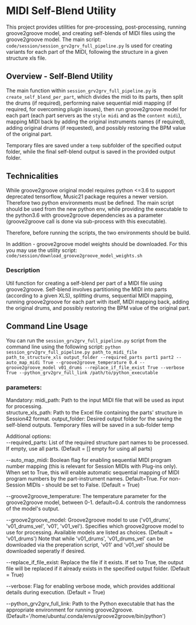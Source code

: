 # MIDI Self-Blend Utility

This project provides utilities for pre-processing, post-processing, running groove2groove model, and creating self-blends of MIDI files using the groove2groove model.
The main script: `code/session/session_grv2grv_full_pipeline.py`
Is used for creating variants for each part of the MIDI, following the structure in a given structure xls file. 

## Overview - Self-Blend Utility

The main function within `session_grv2grv_full_pipeline.py` is `create_self_blend_per_part`, which divides the midi to its parts, then split the drums (if required), performing naive sequential midi mapping (if required, for overcoming plugin issues), then run groove2groove model for each part (each part servers as the `style midi` and as the `content midi`), mapping MIDI back by adding the original instruments names (if required), adding original drums (if requested), and possibly restoring the BPM value of the original part.

Temporary files are saved under a `temp` subfolder of the specified output folder, while the final self-blend output is saved in the provided output folder.


## Technicalities
While groove2groove original model requires python <=3.6 to support deprecated tensorflow, Music21 package requires a newer version. Therefore two python environments must be defined.
The main script should be used from the new python env, while providing the executable to the python3.6 with groove2groove dependencies as a parameter (groove2groove call is done via sub-process with this executable).

Therefore, before running the scripts, the two environments should be build.

In addition - groove2groove model weights should be downloaded. For this you may use the utility script: 
`code/session/download_groove2groove_model_weights.sh`


### Description

Util function for creating a self-blend per part of a MIDI file using groove2groove. Self-blend involves partitioning the MIDI into parts (according to a given XLS), splitting drums, sequential MIDI mapping, running groove2groove for each part with itself, MIDI mapping back, adding the original drums, and possibly restoring the BPM value of the original part.


## Command Line Usage
You can run the `session_grv2grv_full_pipeline.py` script from the command line using the following script:
```python session_grv2grv_full_pipeline.py path_to_midi_file path_to_structure_xls output_folder --required_parts part1 part2 --auto_map_midi True --groove2groove_temperature 0.4 --groove2groove_model v01_drums --replace_if_file_exist True --verbose True --python_grv2grv_full_link /path/to/python_executable```

### parameters:
Mandatory:
  midi_path: Path to the input MIDI file that will be used as input for processing.      
  structure_xls_path: Path to the Excel file containing the parts' structure in Session42 format.
  output_folder: Desired output folder for the saving the self-blend outputs. 
    Temporary files will be saved in a sub-folder temp

Additional options:      
  --required_parts: List of the required structure part names to be processed. If empty, use all parts. (Default = [] empty for using all parts)
  
  --auto_map_midi: Boolean flag for enabling sequential MIDI program number mapping (this is relevant for Session MIDIs with Plug-ins only). 
      When set to True, this will enable automatic sequential mapping of MIDI program numbers by the part-instrument names. Default=True.
      For non-Session MIDIs - should be set to False. (Default = True)
  
  --groove2groove_temperature: The temperature parameter for the groove2groove model, between 0-1. default=0.4. controls the randomness of the model's output.

  --groove2groove_model: Groove2groove model to use ('v01_drums', 'v01_drums_vel', 'v01', 'v01_vel'). 
      Specifies which groove2groove model to use for processing. Available models are listed as choices. (Default = 'v01_drums') 
      Note that while 'v01_drums', 'v01_drums_vel' can be downloaded via the preperation script, 'v01' and 'v01_vel' should be downloaded seperatly if desired. 

  --replace_if_file_exist: Replace the file if it exists. 
  If set to True, the output file will be replaced if it already exists in the specified output folder. (Default = True)

  --verbose: Flag for enabling verbose mode, which provides additional details during execution. (Default = True)

  --python_grv2grv_full_link: Path to the Python executable that has the appropriate environment for running groove2groove. (Default='/home/ubuntu/.conda/envs/groove2groove/bin/python')

